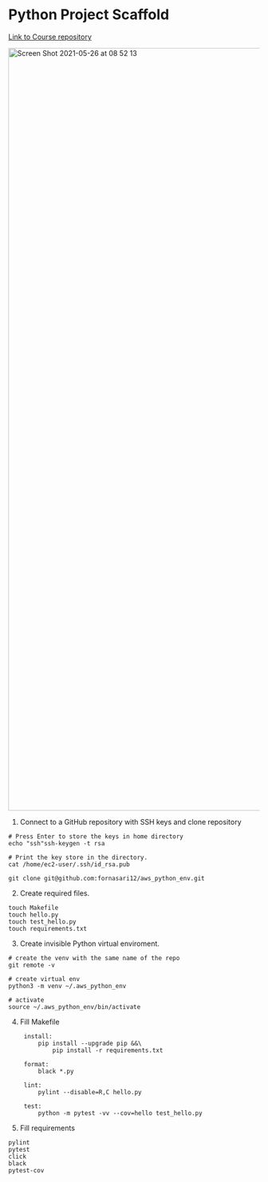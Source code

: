# Python Project Scaffold

[Link to Course repository](https://github.com/noahgift/scaffold)

<img width="1530" alt="Screen Shot 2021-05-26 at 08 52 13" src="https://user-images.githubusercontent.com/57304126/119655195-b0799400-bdff-11eb-8a4a-4d9a9935e156.png">

1. Connect to a GitHub repository with SSH keys and clone repository

```shell
# Press Enter to store the keys in home directory
echo "ssh"ssh-keygen -t rsa

# Print the key store in the directory.
cat /home/ec2-user/.ssh/id_rsa.pub

git clone git@github.com:fornasari12/aws_python_env.git
```

2. Create required files.

```shell
touch Makefile
touch hello.py
touch test_hello.py
touch requirements.txt
```

3. Create invisible Python virtual enviroment.

```shell
# create the venv with the same name of the repo
git remote -v

# create virtual env
python3 -m venv ~/.aws_python_env

# activate
source ~/.aws_python_env/bin/activate  
```

4. Fill Makefile

		install:
			pip install --upgrade pip &&\
				pip install -r requirements.txt

		format:
			black *.py

		lint:
			pylint --disable=R,C hello.py

		test:
			python -m pytest -vv --cov=hello test_hello.py


4. Fill requirements

```
pylint
pytest
click
black
pytest-cov
```

